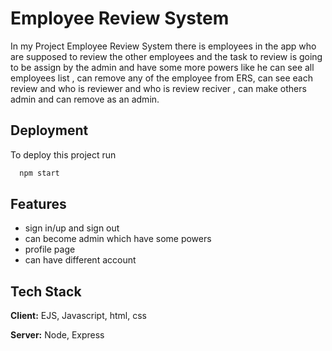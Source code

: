 
# Employee Review System

In my Project Employee Review System there is employees in the app who are supposed to review the other employees and the task to review is going to be assign by the admin and have some more powers like he can see all employees list , can remove any of the employee from ERS, can see each review and who is reviewer and who is review reciver , can make others admin and can remove as an admin.


## Deployment

To deploy this project run

```bash
  npm start
```


## Features

- sign in/up and sign out
- can become admin which have some powers
- profile page
- can have different account


## Tech Stack

**Client:** EJS, Javascript, html, css

**Server:** Node, Express

